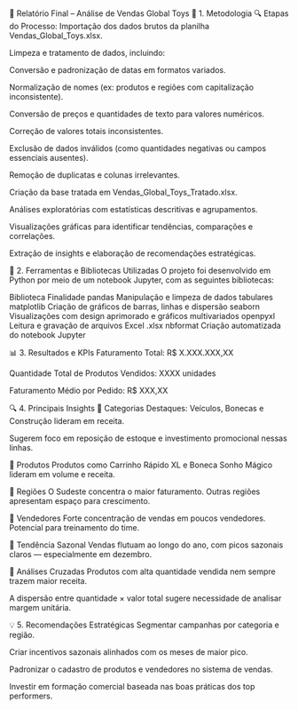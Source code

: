 🧸 Relatório Final – Análise de Vendas Global Toys
🧪 1. Metodologia
🔍 Etapas do Processo:
Importação dos dados brutos da planilha Vendas_Global_Toys.xlsx.

Limpeza e tratamento de dados, incluindo:

Conversão e padronização de datas em formatos variados.

Normalização de nomes (ex: produtos e regiões com capitalização inconsistente).

Conversão de preços e quantidades de texto para valores numéricos.

Correção de valores totais inconsistentes.

Exclusão de dados inválidos (como quantidades negativas ou campos essenciais ausentes).

Remoção de duplicatas e colunas irrelevantes.

Criação da base tratada em Vendas_Global_Toys_Tratado.xlsx.

Análises exploratórias com estatísticas descritivas e agrupamentos.

Visualizações gráficas para identificar tendências, comparações e correlações.

Extração de insights e elaboração de recomendações estratégicas.

🧰 2. Ferramentas e Bibliotecas Utilizadas
O projeto foi desenvolvido em Python por meio de um notebook Jupyter, com as seguintes bibliotecas:

Biblioteca	Finalidade
pandas	Manipulação e limpeza de dados tabulares
matplotlib	Criação de gráficos de barras, linhas e dispersão
seaborn	Visualizações com design aprimorado e gráficos multivariados
openpyxl	Leitura e gravação de arquivos Excel .xlsx
nbformat	Criação automatizada do notebook Jupyter

📊 3. Resultados e KPIs
Faturamento Total: R$ X.XXX.XXX,XX

Quantidade Total de Produtos Vendidos: XXXX unidades

Faturamento Médio por Pedido: R$ XXX,XX

🔍 4. Principais Insights
📌 Categorias
Destaques: Veículos, Bonecas e Construção lideram em receita.

Sugerem foco em reposição de estoque e investimento promocional nessas linhas.

📌 Produtos
Produtos como Carrinho Rápido XL e Boneca Sonho Mágico lideram em volume e receita.

📌 Regiões
O Sudeste concentra o maior faturamento. Outras regiões apresentam espaço para crescimento.

📌 Vendedores
Forte concentração de vendas em poucos vendedores. Potencial para treinamento do time.

📌 Tendência Sazonal
Vendas flutuam ao longo do ano, com picos sazonais claros — especialmente em dezembro.

📌 Análises Cruzadas
Produtos com alta quantidade vendida nem sempre trazem maior receita.

A dispersão entre quantidade × valor total sugere necessidade de analisar margem unitária.

💡 5. Recomendações Estratégicas
Segmentar campanhas por categoria e região.

Criar incentivos sazonais alinhados com os meses de maior pico.

Padronizar o cadastro de produtos e vendedores no sistema de vendas.

Investir em formação comercial baseada nas boas práticas dos top performers.
